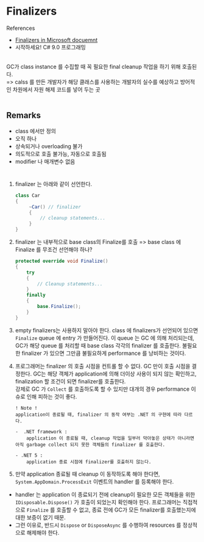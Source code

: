 
# Finalizers 
References
- [Finalizers in Microsoft docuemnt](https://learn.microsoft.com/en-us/dotnet/csharp/programming-guide/classes-and-structs/finalizers)  
- 시작하세요! C# 9.0 프로그래밍

<br>
GC가 class instance 를 수집할 때 꼭 필요한 final cleanup 작업을 하기 위해 호출된다.  <br>
=> calss 를 만든 개발자가 해당 클래스를 사용하는 개발자의 실수를 예상하고 방어적인 차원에서 자원 해제 코드를 넣어 두는 곳
<br><br>

## Remarks
- class 에서만 정의
- 오직 하나
- 상속되거나 overloading 불가
- 의도적으로 호출 불가능, 자동으로 호출됨
- modifier 나 매개변수 없음

#
1. finalizer 는 아래와 같이 선언한다.
   ```c#
   class Car
   {
        ~Car() // finalizer
        {
            // cleanup statements...
        }
   }
   ```
2. finalizer 는 내부적으로 base class의 Finalize를 호출 => base class 에 Finalize 를 무조건 선언해야 하나?

    ```c#
    protected override void Finalize()
    {
        try
        {
            // Cleanup statements...
        }
        finally
        {
            base.Finalize();
        }
    }
    ```
3. empty finalizers는 사용하지 말아야 한다. class 에 finalizers가 선언되어 있으면 ```Finalize``` queue 에 entry 가 만들어진다. 이 queue 는 GC 에 의해 처리되는데, GC가 해당 queue 를 처리할 때 base class 각각의 finalizer 를 호출한다. 불필요한 finalizer 가 있으면 그만큼 불필요하게 performance 를 낭비하는 것이다. 

1. 프로그래머는 finalizer 의 호출 시점을 컨트롤 할 수 없다. GC 만이 호출 시점을 결정한다. GC는 해당 객체가 application에 의해 더이상 사용이 되지 않는 확인하고, finalization 할 조건이 되면 finalizer를 호출한다.  
강제로 GC 가 ```Collect``` 를 호출하도록 할 수 있지만 대개의 경우 performance 이슈로 인해 피하는 것이 좋다.

    ```
    ! Note !
    application이 종료될 때, finalizer 의 동작 여부는 .NET 의 구현에 따라 다르다.  

    -  .NET framework :  
        application 이 종료될 때, cleanup 작업을 일부러 막아놓은 상태가 아니라면 아직 garbage collect 되지 못한 객체들의 finalizer 를 호출한다. 

    - .NET 5 : 
        application 종료 시점에 finalizer를 호출하지 않는다.

    ```

1. 만약 application 종료될 때 cleanup 이 동작하도록 해야 한다면, ```System.AppDomain.ProcessExit``` 이벤트의 handler 를 등록해야 한다.  

- handler 는 application 이 종료되기 전에 cleanup이 필요한 모든 객체들을 위한 ```IDisposable.Dispose()``` 가 호출이 되었는지 확인해야 한다. 프로그래머는 직접적으로 ```Finalize``` 를 호출할 수 없고, 종료 전에 GC가 모든 finalizer를 호출했는지에 대한 보증이 없기 때문.  
- 그런 이유로, 반드시 ```Dispose``` or ```DisposeAsync``` 를 수행하여 resources 를 정상적으로 해제해야 한다.